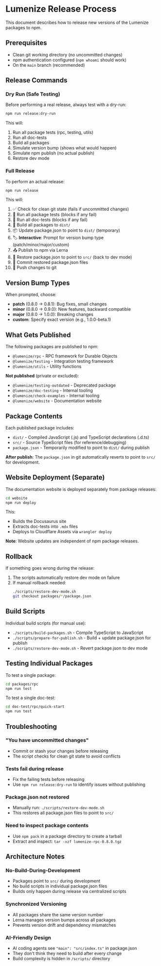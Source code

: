 # Lumenize Release Process

This document describes how to release new versions of the Lumenize packages to npm.

## Prerequisites

- Clean git working directory (no uncommitted changes)
- npm authentication configured (`npm whoami` should work)
- On the `main` branch (recommended)

## Release Commands

### Dry Run (Safe Testing)

Before performing a real release, always test with a dry-run:

```bash
npm run release:dry-run
```

This will:
1. Run all package tests (rpc, testing, utils)
2. Run all doc-tests
3. Build all packages
4. Simulate version bump (shows what would happen)
5. Simulate npm publish (no actual publish)
6. Restore dev mode

### Full Release

To perform an actual release:

```bash
npm run release
```

This will:
1. ✅ Check for clean git state (fails if uncommitted changes)
2. 🧪 Run all package tests (blocks if any fail)
3. 📝 Run all doc-tests (blocks if any fail)
4. 🔨 Build all packages to `dist/`
5. 📦 Update package.json to point to `dist/` (temporary)
6. 🏷️  **Interactive**: Prompt for version bump type (patch/minor/major/custom)
7. 📤 Publish to npm via Lerna
8. 🔄 Restore package.json to point to `src/` (back to dev mode)
9. 💾 Commit restored package.json files
10. 🚀 Push changes to git

## Version Bump Types

When prompted, choose:
- **patch** (0.8.0 → 0.8.1): Bug fixes, small changes
- **minor** (0.8.0 → 0.9.0): New features, backward compatible
- **major** (0.8.0 → 1.0.0): Breaking changes
- **custom**: Specify exact version (e.g., 1.0.0-beta.1)

## What Gets Published

The following packages are published to npm:
- `@lumenize/rpc` - RPC framework for Durable Objects
- `@lumenize/testing` - Integration testing framework
- `@lumenize/utils` - Utility functions

**Not published** (private or excluded):
- `@lumenize/testing-outdated` - Deprecated package
- `@lumenize/doc-testing` - Internal tooling
- `@lumenize/check-examples` - Internal tooling
- `@lumenize/website` - Documentation website

## Package Contents

Each published package includes:
- `dist/` - Compiled JavaScript (.js) and TypeScript declarations (.d.ts)
- `src/` - Source TypeScript files (for reference/debugging)
- `package.json` - Temporarily modified to point to `dist/` during publish

**After publish**: The `package.json` in git automatically reverts to point to `src/` for development.

## Website Deployment (Separate)

The documentation website is deployed separately from package releases:

```bash
cd website
npm run deploy
```

This:
- Builds the Docusaurus site
- Extracts doc-tests into `.mdx` files
- Deploys to Cloudflare Assets via `wrangler deploy`

**Note**: Website updates are independent of npm package releases.

## Rollback

If something goes wrong during the release:

1. The scripts automatically restore dev mode on failure
2. If manual rollback needed:
   ```bash
   ./scripts/restore-dev-mode.sh
   git checkout packages/*/package.json
   ```

## Build Scripts

Individual build scripts (for manual use):

- `./scripts/build-packages.sh` - Compile TypeScript to JavaScript
- `./scripts/prepare-for-publish.sh` - Build + update package.json for publish
- `./scripts/restore-dev-mode.sh` - Revert package.json to dev mode

## Testing Individual Packages

To test a single package:

```bash
cd packages/rpc
npm run test
```

To test a single doc-test:

```bash
cd doc-test/rpc/quick-start
npm run test
```

## Troubleshooting

### "You have uncommitted changes"
- Commit or stash your changes before releasing
- The script checks for clean git state to avoid conflicts

### Tests fail during release
- Fix the failing tests before releasing
- Use `npm run release:dry-run` to identify issues without publishing

### Package.json not restored
- Manually run: `./scripts/restore-dev-mode.sh`
- This restores all package.json files to point to `src/`

### Need to inspect package contents
- Use `npm pack` in a package directory to create a tarball
- Extract and inspect: `tar -xzf lumenize-rpc-0.8.0.tgz`

## Architecture Notes

### No-Build-During-Development
- Packages point to `src/` during development
- No build scripts in individual package.json files
- Builds only happen during release via centralized scripts

### Synchronized Versioning
- All packages share the same version number
- Lerna manages version bumps across all packages
- Prevents version drift and dependency mismatches

### AI-Friendly Design
- AI coding agents see `"main": "src/index.ts"` in package.json
- They don't think they need to build after every change
- Build complexity is hidden in `/scripts/` directory
